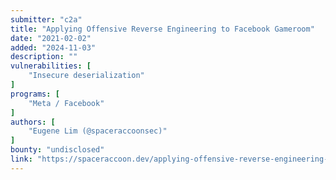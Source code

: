 ```yaml
---
submitter: "c2a"
title: "Applying Offensive Reverse Engineering to Facebook Gameroom"
date: "2021-02-02"
added: "2024-11-03"
description: ""
vulnerabilities: [
    "Insecure deserialization"
]
programs: [
    "Meta / Facebook"
]
authors: [
    "Eugene Lim (@spaceraccoonsec)"
]
bounty: "undisclosed"
link: "https://spaceraccoon.dev/applying-offensive-reverse-engineering-to-facebook-gameroom"
---
```




